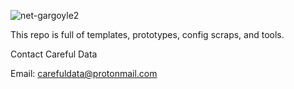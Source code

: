 ![net-gargoyle2](https://carefuldata.com/images/cdlogo.png)

This repo is full of templates, prototypes, config scraps, and tools.


Contact Careful Data


Email: carefuldata@protonmail.com

